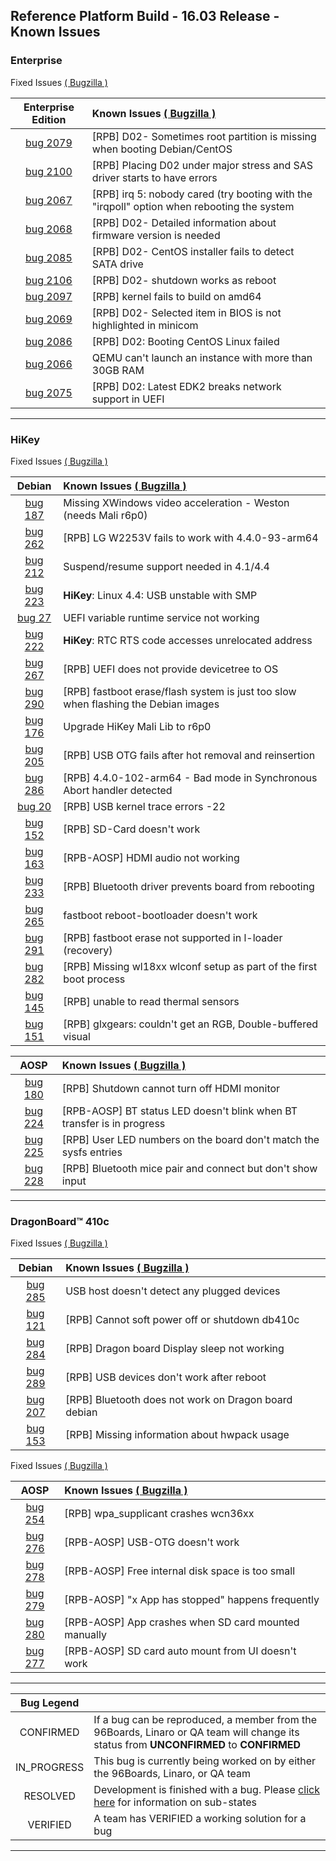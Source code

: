## Reference Platform Build - 16.03 Release - Known Issues

### Enterprise

Fixed Issues
<a href="https://bugs.linaro.org/buglist.cgi?bug_status=RESOLVED&bug_status=VERIFIED&component=Enterprise&list_id=8645&product=Reference%20Platforms&query_format=advanced&version=16.03" target="_blank">( Bugzilla )</a>

|  Enterprise Edition   | Known Issues  <a href="https://bugs.linaro.org/buglist.cgi?bug_status=CONFIRMED&bug_status=IN_PROGRESS&component=Enterprise&list_id=8646&product=Reference%20Platforms&query_format=advanced&version=16.03" target="_blank">( Bugzilla )</a> |
|:-----:|:-----|
|[bug 2079](https://bugs.linaro.org/show_bug.cgi?id=2079)| [RPB] D02- Sometimes root partition is missing when booting Debian/CentOS|
|[bug 2100](https://bugs.linaro.org/show_bug.cgi?id=2100)| [RPB] Placing D02 under major stress and SAS driver starts to have errors|
|[bug 2067](https://bugs.linaro.org/show_bug.cgi?id=2067)| [RPB] irq 5: nobody cared (try booting with the "irqpoll" option when rebooting the system|
|[bug 2068](https://bugs.linaro.org/show_bug.cgi?id=2068)| [RPB] D02- Detailed information about firmware version is needed|
|[bug 2085](https://bugs.linaro.org/show_bug.cgi?id=2085)| [RPB] D02- CentOS installer fails to detect SATA drive|
|[bug 2106](https://bugs.linaro.org/show_bug.cgi?id=2206)| [RPB] D02- shutdown works as reboot|
|[bug 2097](https://bugs.linaro.org/show_bug.cgi?id=2097)| [RPB] kernel fails to build on amd64|
|[bug 2069](https://bugs.linaro.org/show_bug.cgi?id=2069)| [RPB] D02- Selected item in BIOS is not highlighted in minicom|
|[bug 2086](https://bugs.linaro.org/show_bug.cgi?id=2086)| [RPB] D02: Booting CentOS Linux failed|
|[bug 2066](https://bugs.linaro.org/show_bug.cgi?id=2066)| QEMU can't launch an instance with more than 30GB RAM|
|[bug 2075](https://bugs.linaro.org/show_bug.cgi?id=2075)| [RPB] D02: Latest EDK2 breaks network support in UEFI|

***

### HiKey

Fixed Issues <a href="https://bugs.96boards.org/buglist.cgi?bug_status=RESOLVED&bug_status=VERIFIED&classification=Consumer%20Edition%20Boards&list_id=1613&product=HiKey&query_format=advanced&target_milestone=Reference%20Software%20Platform%20-%2016.03" target="_blank">( Bugzilla )</a>

| Debian    | Known Issues  <a href="https://bugs.96boards.org/buglist.cgi?bug_status=CONFIRMED&bug_status=IN_PROGRESS&classification=Consumer%20Edition%20Boards&component=ARM%20Trusted%20Firmware&component=Debian&component=default&component=Documentation&component=Graphics&component=Linux%20Kernel&component=OPTEE&component=U-Boot&component=UEFI&component=USB%20Tools&component=Utilities&component=WIFI&list_id=1615&product=HiKey&query_format=advanced&version=RPB%2015.12&version=RPB%2016.03&version=RPB%2016.06" target="_blank">( Bugzilla )</a>   |
|:-----:|:-----|
|[bug 187](https://bugs.96boards.org/show_bug.cgi?id=187)| Missing XWindows video acceleration - Weston (needs Mali r6p0)|
|[bug 262](https://bugs.96boards.org/show_bug.cgi?id=262)| [RPB] LG W2253V fails to work with 4.4.0-93-arm64|
|[bug 212](https://bugs.96boards.org/show_bug.cgi?id=212)| Suspend/resume support needed in 4.1/4.4|
[bug 223](https://bugs.96boards.org/show_bug.cgi?id=223)| **HiKey**: Linux 4.4: USB unstable with SMP|
|[bug 27](https://bugs.96boards.org/show_bug.cgi?id=27)| UEFI variable runtime service not working|
|[bug 222](https://bugs.96boards.org/show_bug.cgi?id=222)| **HiKey**: RTC RTS code accesses unrelocated address|
|[bug 267](https://bugs.96boards.org/show_bug.cgi?id=267)| [RPB] UEFI does not provide devicetree to OS|
|[bug 290](https://bugs.96boards.org/show_bug.cgi?id=290)| [RPB] fastboot erase/flash system is just too slow when flashing the Debian images|
|[bug 176](https://bugs.96boards.org/show_bug.cgi?id=176)| Upgrade HiKey Mali Lib to r6p0|
|[bug 205](https://bugs.96boards.org/show_bug.cgi?id=205)| [RPB] USB OTG fails after hot removal and reinsertion|
|[bug 286](https://bugs.96boards.org/show_bug.cgi?id=286)| [RPB] 4.4.0-102-arm64 - Bad mode in Synchronous Abort handler detected|
|[bug 20](https://bugs.96boards.org/show_bug.cgi?id=20)| [RPB] USB kernel trace errors -22|
|[bug 152](https://bugs.96boards.org/show_bug.cgi?id=152)| [RPB] SD-Card doesn't work|
|[bug 163](https://bugs.96boards.org/show_bug.cgi?id=163)| [RPB-AOSP] HDMI audio not working|
|[bug 233](https://bugs.96boards.org/show_bug.cgi?id=233)| [RPB] Bluetooth driver prevents board from rebooting|
|[bug 265](https://bugs.96boards.org/show_bug.cgi?id=265)| fastboot reboot-bootloader doesn't work|
|[bug 291](https://bugs.96boards.org/show_bug.cgi?id=291)| [RPB] fastboot erase not supported in l-loader (recovery)|
|[bug 282](https://bugs.96boards.org/show_bug.cgi?id=282)| [RPB] Missing wl18xx wlconf setup as part of the first boot process|
|[bug 145](https://bugs.96boards.org/show_bug.cgi?id=145)| [RPB] unable to read thermal sensors|
|[bug 151](https://bugs.96boards.org/show_bug.cgi?id=151)| [RPB] glxgears: couldn't get an RGB, Double-buffered visual|

| AOSP     | Known Issues   <a href="https://bugs.96boards.org/buglist.cgi?bug_status=CONFIRMED&bug_status=IN_PROGRESS&classification=Consumer%20Edition%20Boards&component=AOSP&list_id=1617&product=HiKey&query_format=advanced&version=RPB%2015.12&version=RPB%2016.03&version=RPB%2016.06" target="_blank">( Bugzilla )</a>  |
|:-----:|:------|
|[bug 180](https://bugs.96boards.org/show_bug.cgi?id=180)| [RPB] Shutdown cannot turn off HDMI monitor|
|[bug 224](https://bugs.96boards.org/show_bug.cgi?id=224)| [RPB-AOSP] BT status LED doesn't blink when BT transfer is in progress|
|[bug 225](https://bugs.96boards.org/show_bug.cgi?id=225)| [RPB] User LED numbers on the board don't match the sysfs entries|
|[bug 228](https://bugs.96boards.org/show_bug.cgi?id=228)| [RPB] Bluetooth mice pair and connect but don't show input|

***

### DragonBoard™ 410c

Fixed Issues
<a href="https://bugs.96boards.org/buglist.cgi?bug_status=RESOLVED&bug_status=VERIFIED&classification=Consumer%20Edition%20Boards&component=Android&component=Bootloader%20%2F%20Firmware&component=Documentation&component=Kernel&component=OpenEmbedded%20%2F%20Yocto&component=Tools%20%2F%20Installer&component=Ubuntu%20%2F%20Debian&list_id=1623&product=Dragonboard%20410c&query_format=advanced&resolution=---&resolution=FIXED&resolution=INVALID&resolution=WONTFIX&resolution=WORKSFORME&resolution=NON%20REPRODUCIBLE&version=RPB%2016.03" target="_blank">( Bugzilla )</a>

| Debian | Known Issues <a href="https://bugs.96boards.org/buglist.cgi?bug_status=CONFIRMED&bug_status=IN_PROGRESS&classification=Consumer%20Edition%20Boards&component=Android&component=Bootloader%20%2F%20Firmware&component=Documentation&component=Kernel&component=OpenEmbedded%20%2F%20Yocto&component=Tools%20%2F%20Installer&component=Ubuntu%20%2F%20Debian&list_id=1620&product=Dragonboard%20410c&query_format=advanced&resolution=---&version=RPB%2015.12&version=RPB%2016.03" target="_blank">( Bugzilla )</a>|
|:-------:|:---------|
| [bug 285](https://bugs.96boards.org/show_bug.cgi?id=285) | USB host doesn't detect any plugged devices |
| [bug 121](https://bugs.96boards.org/show_bug.cgi?id=121) | [RPB] Cannot soft power off or shutdown db410c |
| [bug 284](https://bugs.96boards.org/show_bug.cgi?id=284) | [RPB] Dragon board Display sleep not working |
| [bug 289](https://bugs.96boards.org/show_bug.cgi?id=289) | [RPB] USB devices don't work after reboot |
| [bug 207](https://bugs.96boards.org/show_bug.cgi?id=207) | [RPB] Bluetooth does not work on Dragon board debian |
| [bug 153](https://bugs.96boards.org/show_bug.cgi?id=153) | [RPB] Missing information about hwpack usage|


Fixed Issues
<a href="https://bugs.96boards.org/buglist.cgi?bug_status=RESOLVED&bug_status=VERIFIED&classification=Consumer%20Edition%20Boards&component=AOSP&list_id=1621&product=Dragonboard%20410c&query_format=advanced&version=RPB%2016.03" target="_blank">( Bugzilla )</a>


| AOSP | Known Issues <a href="https://bugs.96boards.org/buglist.cgi?bug_status=CONFIRMED&bug_status=IN_PROGRESS&classification=Consumer%20Edition%20Boards&component=AOSP&list_id=1619&product=Dragonboard%20410c&query_format=advanced&resolution=---&version=RPB%2015.12&version=RPB%2016.03" target="_blank">( Bugzilla )</a> |
|:----------:|:-----------|
| [bug 254](https://bugs.96boards.org/show_bug.cgi?id=254) |  [RPB] wpa_supplicant crashes wcn36xx |
| [bug 276](https://bugs.96boards.org/show_bug.cgi?id=276) | [RPB-AOSP] USB-OTG doesn't work |
| [bug 278](https://bugs.96boards.org/show_bug.cgi?id=278) | [RPB-AOSP] Free internal disk space is too small |
| [bug 279](https://bugs.96boards.org/show_bug.cgi?id=279) | [RPB-AOSP] "x App has stopped" happens frequently |
| [bug 280](https://bugs.96boards.org/show_bug.cgi?id=280) | [RPB-AOSP] App crashes when SD card mounted manually |
| [bug 277](https://bugs.96boards.org/show_bug.cgi?id=277) | [RPB-AOSP] SD card auto mount from UI doesn't work |


***



| Bug Legend   |        |
|:-----:|:-------|
| CONFIRMED      | If a bug can be reproduced, a member from the 96Boards, Linaro or QA team will change its status from **UNCONFIRMED** to **CONFIRMED** |
| IN_PROGRESS    |  This bug is currently being worked on by either the 96Boards, Linaro, or QA team    |
|   RESOLVED  | Development is finished with a bug. Please [click here](https://wiki.documentfoundation.org/QA/Bugzilla/Fields/Status/RESOLVED) for information on sub-states  |
| VERIFIED | A team has VERIFIED a working solution for a bug |

***
